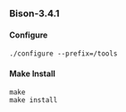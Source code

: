 ### Bison-3.4.1

#### Configure
```
./configure --prefix=/tools
```

#### Make Install
```
make
make install
```
